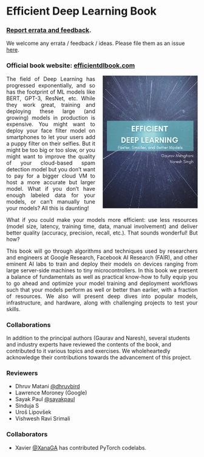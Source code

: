 # Efficient Deep Learning Book

### [Report errata and feedback](https://github.com/EfficientDL/book/issues).

We welcome any errata / feedback / ideas. Please file them as an issue [here](https://github.com/EfficientDL/book/issues).

### Official book website: [efficientdlbook.com](https://efficientdlbook.com) ###


<img src="images/book-cover.png" alt="Efficient Deep Learning book cover" 
  style="float:right;width:250px;margin-left:20px;margin-bottom:20px;">

<p align="justify">
The field of Deep Learning has progressed exponentially, and so has the footprint of ML models like BERT, GPT-3, ResNet, etc. While they work great, training and deploying these large (and growing) models in production is expensive. You might want to deploy your face filter model on smartphones to let your users add a puppy filter on their selfies. But it might be too big or too slow, or you might want to improve the quality of your cloud-based spam detection model but you don’t want to pay for a bigger cloud VM to host a more accurate but larger model. What if you don’t have enough labeled data for your models, or can’t manually tune your models? All this is daunting!
</p>

<p align="justify">
What if you could make your models more efficient: use less resources (model size, latency, training time, data, manual involvement) and deliver better quality (accuracy, precision, recall, etc.). That sounds wonderful! But how?
</p> 

<p align="justify">
This book will go through algorithms and techniques used by researchers and engineers at Google Research, Facebook AI Research (FAIR), and other eminent AI labs to train and deploy their models on devices ranging from large server-side machines to tiny microcontrollers. In this book we present a balance of fundamentals as well as practical know-how to fully equip you to go ahead and optimize your model training and deployment workflows such that your models perform as well or better than earlier, with a fraction of resources. We also will present deep dives into popular models, infrastructure, and hardware, along with challenging projects to test your skills.
</p>

### Collaborations
In addition to the principal authors (Gaurav and Naresh), several students and industry experts have reviewed the contents of the book, and contributed to it various topics and exercises. We wholeheartedly acknowledge their contributions towards the advancement of this project.

### Reviewers
* Dhruv Matani [@dhruvbird](https://github.com/dhruvbird)
* Lawrence Moroney (Google)
* Sayak Paul [@sayakpaul](https://github.com/sayakpaul)
* Sinduja S
* Uroš Lipovšek
* Vishwesh Ravi Srimali

### Collaborators
* Xavier [@XanaGA](https://github.com/XanaGA) has contributed PyTorch codelabs.
